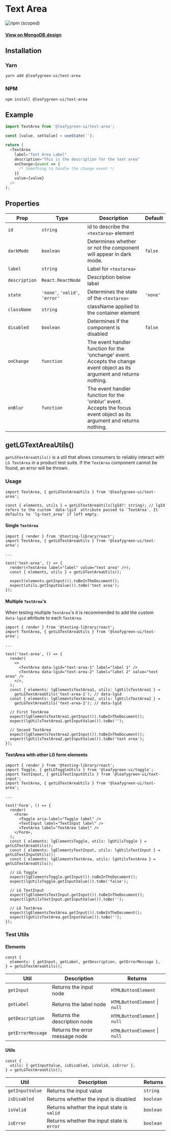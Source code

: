 # Text Area

![npm (scoped)](https://img.shields.io/npm/v/@leafygreen-ui/text-area.svg)

#### [View on MongoDB.design](https://www.mongodb.design/component/text-area/example/)

## Installation

### Yarn

```shell
yarn add @leafygreen-ui/text-area
```

### NPM

```shell
npm install @leafygreen-ui/text-area
```

## Example

```js
import TextArea from '@leafygreen-ui/text-area';

const [value, setValue] = useState('');

return (
  <TextArea
    label="Text Area Label"
    description="This is the description for the text area"
    onChange={event => {
      /* Something to handle the change event */
    }}
    value={value}
  />
);
```

## Properties

| Prop          | Type                           | Description                                                                                                               | Default  |
| ------------- | ------------------------------ | ------------------------------------------------------------------------------------------------------------------------- | -------- |
| `id`          | `string`                       | id to describe the `<textarea>` element                                                                                   |          |
| `darkMode`    | `boolean`                      | Determines whether or not the component will appear in dark mode.                                                         | `false`  |
| `label`       | `string`                       | Label for `<textarea>`                                                                                                    |          |
| `description` | `React.ReactNode`              | Description below label                                                                                                   |          |
| `state`       | `'none'`, `'valid'`, `'error'` | Determines the state of the `<textarea>`                                                                                  | `'none'` |
| `className`   | `string`                       | className applied to the container element                                                                                |          |
| `disabled`    | `boolean`                      | Determines if the component is disabled                                                                                   | `false`  |
| `onChange`    | `function`                     | The event handler function for the 'onchange' event. Accepts the change event object as its argument and returns nothing. |          |
| `onBlur`      | `function`                     | The event handler function for the 'onblur' event. Accepts the focus event object as its argument and returns nothing.    |          |

## getLGTextAreaUtils()

`getLGTextAreaUtils()` is a util that allows consumers to reliably interact with `LG TextArea` in a product test suite. If the `TextArea` component cannot be found, an error will be thrown.

### Usage

```tsx
import TextArea, { getLGTextAreaUtils } from '@leafygreen-ui/text-area';

const { elements, utils } = getLGTextAreaUtils(lgId?: string); // lgId refers to the custom `data-lgid` attribute passed to `TextArea`. It defaults to 'lg-text_area' if left empty.
```

#### Single `TextArea`

```tsx
import { render } from '@testing-library/react';
import TextArea, { getLGTextAreaUtils } from '@leafygreen-ui/text-area';

...

test('text-area', () => {
  render(<TextArea label="label" value="text area" />);
  const { elements, utils } = getLGTextAreaUtils();

  expect(elements.getInput()).toBeInTheDocument();
  expect(utils.getInputValue()).toBe('text area');
});
```

#### Multiple `TextArea`'s

When testing multiple `TextArea`'s it is recommended to add the custom `data-lgid` attribute to each `TextArea`.

```tsx
import { render } from '@testing-library/react';
import TextArea, { getLGTextAreaUtils } from '@leafygreen-ui/text-area';

...

test('text-area', () => {
  render(
    <>
      <TextArea data-lgid="text-area-1" label="label 1" />
      <TextArea data-lgid="text-area-2" label="label 2" value="text area" />
    </>,
  );
  const { elements: lgElementsTextArea1, utils: lgUtilsTextArea1 } =
    getLGTextAreaUtils('text-area-1'); // data-lgid
  const { elements: lgElementsTextArea2, utils: lgUtilsTextArea2 } =
    getLGTextAreaUtils('text-area-2'); // data-lgid

  // First TextArea
  expect(lgElementsTextArea1.getInput()).toBeInTheDocument();
  expect(lgUtilsTextArea1.getInputValue()).toBe('');

  // Second TextArea
  expect(lgElementsTextArea2.getInput()).toBeInTheDocument();
  expect(lgUtilsTextArea2.getInputValue()).toBe('text area');
});
```

#### TextArea with other LG form elements

```tsx
import { render } from '@testing-library/react';
import Toggle, { getLGToggleUtils } from '@leafygreen-ui/toggle';
import TextInput, { getLGTextInputUtils } from '@leafygreen-ui/text-input';
import TextArea, { getLGTextAreaUtils } from '@leafygreen-ui/text-area';

...

test('Form', () => {
  render(
    <Form>
      <Toggle aria-label="Toggle label" />
      <TextInput label="TextInput label" />
      <TextArea label="TextArea label" />
    </Form>,
  );
  const { elements: lgElementsToggle, utils: lgUtilsToggle } = getLGTextAreaUtils();
  const { elements: lgElementsTextInput, utils: lgUtilsTextInput } = getLGTextInputUtils();
  const { elements: lgElementsTextArea, utils: lgUtilsTextArea } = getLGTextAreaUtils();

  // LG Toggle
  expect(lgElementsToggle.getInput()).toBeInTheDocument();
  expect(lgUtilsToggle.getInputValue()).toBe('false');

  // LG TextInput
  expect(lgElementsTextInput.getInput()).toBeInTheDocument();
  expect(lgUtilsTextInput.getInputValue()).toBe('');

  // LG TextArea
  expect(lgElementsTextArea.getInput()).toBeInTheDocument();
  expect(lgUtilsTextArea.getInputValue()).toBe('');
});
```

### Test Utils

#### Elements

```tsx
const {
  elements: { getInput, getLabel, getDescription, getErrorMessage },
} = getLGTextAreaUtils();
```

| Util              | Description                    | Returns                       |
| ----------------- | ------------------------------ | ----------------------------- |
| `getInput`        | Returns the input node         | `HTMLButtonElement`           |
| `getLabel`        | Returns the label node         | `HTMLButtonElement` \| `null` |
| `getDescription`  | Returns the description node   | `HTMLButtonElement` \| `null` |
| `getErrorMessage` | Returns the error message node | `HTMLButtonElement` \| `null` |

#### Utils

```tsx
const {
  utils: { getInputValue, isDisabled, isValid, isError },
} = getLGTextAreaUtils();
```

| Util            | Description                                | Returns   |
| --------------- | ------------------------------------------ | --------- |
| `getInputValue` | Returns the input value                    | `string`  |
| `isDisabled`    | Returns whether the input is disabled      | `boolean` |
| `isValid`       | Returns whether the input state is `valid` | `boolean` |
| `isError`       | Returns whether the input state is `error` | `boolean` |
